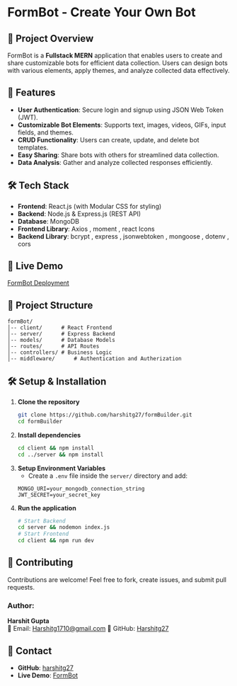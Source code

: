 # FormBot - Create Your Own Bot

## 🚀 Project Overview
FormBot is a **Fullstack MERN** application that enables users to create and share customizable bots for efficient data collection. Users can design bots with various elements, apply themes, and analyze collected data effectively.

## 🌟 Features
- **User Authentication**: Secure login and signup using JSON Web Token (JWT).
- **Customizable Bot Elements**: Supports text, images, videos, GIFs, input fields, and themes.
- **CRUD Functionality**: Users can create, update, and delete bot templates.
- **Easy Sharing**: Share bots with others for streamlined data collection.
- **Data Analysis**: Gather and analyze collected responses efficiently.

## 🛠 Tech Stack
- **Frontend**: React.js (with Modular CSS for styling)
- **Backend**: Node.js & Express.js (REST API)
- **Database**: MongoDB
- **Frontend Library**: Axios , moment , react Icons
- **Backend Library**: bcrypt , express , jsonwebtoken , mongoose , dotenv ,   cors

## 🔗 Live Demo
[FormBot Deployment](https://harshit-gupta-form-builder.netlify.app/)

## 📂 Project Structure
```
formBot/
│-- client/      # React Frontend
│-- server/      # Express Backend
│-- models/      # Database Models
│-- routes/      # API Routes
│-- controllers/ # Business Logic
│-- middleware/      # Authentication and Autherization
```

## 🛠 Setup & Installation
1. **Clone the repository**
   ```sh
   git clone https://github.com/harshitg27/formBuilder.git
   cd formBuilder
   ```
2. **Install dependencies**
   ```sh
   cd client && npm install
   cd ../server && npm install
   ```
3. **Setup Environment Variables**
   - Create a `.env` file inside the `server/` directory and add:
   ```env
   MONGO_URI=your_mongodb_connection_string
   JWT_SECRET=your_secret_key
   ```
4. **Run the application**
   ```sh
   # Start Backend
   cd server && nodemon index.js
   # Start Frontend
   cd client && npm run dev
   ```

## 🤝 Contributing
Contributions are welcome! Feel free to fork, create issues, and submit pull requests.

### **Author:**
**Harshit Gupta**  
📧 Email: Harshitg1710@gmail.com
🔗 GitHub: [Harshitg27](https://github.com/harshitg27)

## 📧 Contact
- **GitHub**: [harshitg27](https://github.com/harshitg27)
- **Live Demo**: [FormBot](https://harshit-gupta-form-builder.netlify.app/)

